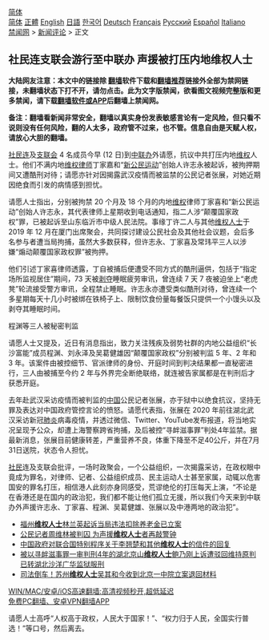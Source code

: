  <!-- 面包屑导航 --> <div class="breadcrumb"><!-- GTranslate: https://gtranslate.io/ -->  <div class="switcher notranslate">  <div class="selected">  <a href="#" onclick="return false;"> 简体</a>  </div>  <div class="option">  <a href="https://www.bannedbook.org" onclick="doGTranslate('zh-CN|zh-CN');jQuery('div.switcher div.selected a').html(jQuery(this).html());return false;" title="简体中文" class="nturl selected"> 简体</a>  <a href="https://www.bannedbook.org/zh-tw/" onclick="doGTranslate('zh-CN|zh-TW');jQuery('div.switcher div.selected a').html(jQuery(this).html());return false;" title="繁體中文" class="nturl"> 正體</a>  <a href="https://www.bannedbook.org/en/" onclick="doGTranslate('zh-CN|en');jQuery('div.switcher div.selected a').html(jQuery(this).html());return false;" title="English" class="nturl"> English</a>  <a href="https://www.bannedbook.org/ja/" onclick="doGTranslate('zh-CN|ja');jQuery('div.switcher div.selected a').html(jQuery(this).html());return false;" title="日本語" class="nturl"> 日語</a>  <a href="https://www.bannedbook.org/ko/" onclick="doGTranslate('zh-CN|ko');jQuery('div.switcher div.selected a').html(jQuery(this).html());return false;" title="한국어" class="nturl"> 한국어</a>  <a href="https://www.bannedbook.org/de/" onclick="doGTranslate('zh-CN|de');jQuery('div.switcher div.selected a').html(jQuery(this).html());return false;" title="Deutsch" class="nturl"> Deutsch</a>  <a href="https://www.bannedbook.org/fr/" onclick="doGTranslate('zh-CN|fr');jQuery('div.switcher div.selected a').html(jQuery(this).html());return false;" title="Français" class="nturl"> Français</a>  <a href="https://www.bannedbook.org/ru/" onclick="doGTranslate('zh-CN|ru');jQuery('div.switcher div.selected a').html(jQuery(this).html());return false;" title="Русский" class="nturl"> Русский</a>  <a href="https://www.bannedbook.org/es/" onclick="doGTranslate('zh-CN|es');jQuery('div.switcher div.selected a').html(jQuery(this).html());return false;" title="Español" class="nturl"> Español</a>  <a href="https://www.bannedbook.org/it/" onclick="doGTranslate('zh-CN|it');jQuery('div.switcher div.selected a').html(jQuery(this).html());return false;" title="Italiano" class="nturl"> Italiano</a>  </div>  </div>      <div class='breadcrumb-sub'><!-- Breadcrumb NavXT 6.3.0 --> <a href="https://www.bannedbook.org/" class="home">禁闻网</a> &gt; <a href="https://www.bannedbook.org/bnews/comments/" class="category">新闻评论</a> &gt; 正文</div></div><h2>社民连支联会游行至中联办 声援被打压内地维权人士</h2> <p class="notice"><b>大陆网友注意：本文中的链接除 <a href="https://github.com/bannedbook/fanqiang" >翻墙</a>软件下载和<a href="https://github.com/killgcd/justmysocks/blob/master/README.md">翻墙推荐</a>链接外全部为禁网链接，未翻墙状态下打不开，请勿点击。此为文字版禁闻，欲看图文视频完整版和更多禁闻，请下载<a href="https://github.com/bannedbook/fanqiang">翻墙软件或APP</a>后翻墙上禁闻网。</p><p>备注：翻墙看新闻非常安全，翻墙以真实身份发表敏感言论有一定风险，但只看不说则没有任何风险，翻的人太多，政府管不过来，也不管。信息自由是天赋人权，请放心大胆的翻墙。</b></p>  <div class="entry">  <p><a href="https://www.bannedbook.org/bnews/tag/%e7%a4%be%e6%b0%91%e8%bf%9e/" class="st_tag internal_tag" rel="tag" title="标签 社民连 下的日志">社民连</a>及<a href="https://www.bannedbook.org/bnews/tag/%e6%94%af%e8%81%94%e4%bc%9a/" class="st_tag internal_tag" rel="tag" title="标签 支联会 下的日志">支联会</a> 4 名成员今早 (12 日)到<a href="https://www.bannedbook.org/bnews/tag/%e4%b8%ad%e8%81%94%e5%8a%9e/" class="st_tag internal_tag" rel="tag" title="标签 中联办 下的日志">中联办</a>外请愿，抗议中共打压内地<span class='wp_keywordlink_affiliate'><a href="https://www.bannedbook.org/bnews/weiquan/" title="维权" target="_blank">维权</a></span>人士。他们不满内地<span class='wp_keywordlink'><a href="https://www.bannedbook.org/forum16/" title="维权律师 法律维权" target="_blank">维权律师</a></span>丁家嘉和“<span class='wp_keywordlink_affiliate'><a href="https://www.bannedbook.org/bnews/renquan/xgmyd/" title="新公民运动" target="_blank">新公民运动</a></span>”创始人许志永被起诉，被拘押期间又遭酷刑对待；请愿亦针对因揭露武汉疫情而被监禁的公民记者张展，对她近期因绝食而引发的病情感到担忧。</p> <p>请愿人士指出，分别被拘禁 20 个月及 18 个月的内地<a href="https://www.bannedbook.org/bnews/tag/%E7%BB%B4%E6%9D%83/" class="st_tag internal_tag" rel="tag" title="标签 维权 下的日志">维权</a>律师丁家喜和“新公民运动”创始人许志永，其代表律师上星期收到电话通知，指二人涉“颠覆国家政权”罪，已被起诉至山东临沂市中级人民法院。事缘丁许二人与其他<a href="https://www.bannedbook.org/bnews/tag/%e7%bb%b4%e6%9d%83%e4%ba%ba%e5%a3%ab/" class="st_tag internal_tag" rel="tag" title="标签 维权人士 下的日志">维权人士</a>于 2019 年 12 月在厦门出席聚会，共同探讨建设公民社会及其他社会议题，会后多名参与者遭当局拘捕，虽然大多数获释，但许志永、丁家喜及常玮平三人以涉嫌“煽动颠覆国家政权罪”被拘押。</p>  <p>他们引述丁家喜律师透露，丁自被捕后便遭受不同方式的酷刑逼供，包括于“指定场所监视居住”期间，73 天被<span class='wp_keywordlink'><a href="https://www.bannedbook.org/forum2/topic21.html" title="《剥夺》 黄建民 著" target="_blank">剥夺</a></span>睡眠疲劳审讯，曾连续 7 天 7 夜被迫坐上“老虎凳”轮流接受警方审讯，全程禁止睡眠。许志永亦遭受类似酷刑对待，曾连续一个多星期每天十几小时被绑在铁椅子上、限制饮食份量每餐饭只提供一个小馒头以及剥夺其睡眠时间。</p> <p>程渊等三人被秘密判监</p>  <p>请愿人士又提及，近日有消息指出，致力关注残疾及弱势社群的内地公益组织“长沙富能”成员程渊、刘永泽及吴葛健雄因“颠覆国家政权”分别被判监 5 年、2 年和 3 年。该案件由被控细节、官派律师的身份、开庭时间到判决结果都一直秘密进行，三人由被捕至今约 2 年与外界完全断绝联络，就连被告家属都是在判刑后才获悉开庭。</p> <p>去年赴武汉采访疫情而被判监的<span class='wp_keywordlink_affiliate'><a href="https://www.bannedbook.org/" title="中国" target="_blank">中国</a></span>公民记者张展，亦于狱中以绝食抗议，坚持无罪及表达对中国政府管控言论的愤怒。请愿代表指，张展在 2020 年前往湖北武汉采访新冠<a href="https://www.bannedbook.org/bnews/tag/%e8%82%ba%e7%82%8e/" class="st_tag internal_tag" rel="tag" title="标签 肺炎 下的日志">肺炎</a>病毒疫情，并透过微信、Twitter、YouTube发布报道，将当地实况呈现予公众，却遭上海警察跨省拘捕，及后被控“寻衅滋事罪”判处4年监禁。据最新消息，张展目前健康转差，严重营养不良，体重下降至不足40公斤，并在7月31日送院，状态令人担忧。</p>  <p><a href="https://www.bannedbook.org/bnews/tag/%E7%A4%BE%E6%B0%91/" class="st_tag internal_tag" rel="tag" title="标签 社民 下的日志">社民</a>连及支联会批评，一场时政聚会，一个公益组织，一次揭露采访，在政权眼中竟成为罪名，对律师、记者、公益组织成员、民主运动人士甚至家属，动辄以危害国安的罪名打压，相信港人此刻亦身同感受，荒谬绝伦的打压每天上演，“不论是在香港还是在国内的政治犯，我们都不能让他们孤立无援，所以我们今天来到中联办外声援许志永、丁家喜、程渊、吴葛健雄、张展以及中港两地的政治犯”。</p> <ul class='op-related-articles' title='相关阅读'> <li><a href='https://www.bannedbook.org/bnews/weiquan/20210811/1604601.html' target='_blank'>福州<b>维权人士</b>林兰英起诉当局违法扣除养老金已立案</a></li> <li><a href='https://www.bannedbook.org/bnews/baitai/20210811/1604433.html' target='_blank'>公民记者周维林被判囚 为声援<b>维权人士</b>者再敲警钟</a></li> <li><a href='https://www.bannedbook.org/bnews/renquan/xgmyd/20210811/1603985.html' target='_blank'>中国政府对联合国特别程序关于李翘楚和其他<b>维权人士</b>的信件的回复</a></li> <li><a href='https://www.bannedbook.org/bnews/weiquan/20210809/1603314.html' target='_blank'>被以寻衅滋事罪一审判刑4年的湖北京山<b>维权人士</b>鲍乃刚上诉遭驳回维持原判 已转湖北沙洋广华监狱服刑</a></li> <li><a href='https://www.bannedbook.org/bnews/weiquan/20210807/1602226.html' target='_blank'>司法倒车&#65281;苏州<b>维权人士</b>吴其和今收到北京一中院立案退回材料</a></li> </ul> <p class="texttj"> <a href="https://github.com/bannedbook/fanqiang/wiki/V2ray%E6%9C%BA%E5%9C%BA" target="_blank">WIN/MAC/安卓/iOS高速翻墙:高清视频秒开,超低延迟</a><br/> <a href="https://github.com/bannedbook/fanqiang/wiki/%E7%A6%81%E9%97%BB%E7%BD%91%E5%AE%89%E5%8D%93%E7%BF%BB%E5%A2%99%E6%96%B0%E9%97%BBAPP" target="_blank">免费PC翻墙、安卓VPN翻墙APP</a></p> <p>请愿人士高呼“人权高于政权，人民大于国家！”、“权力归于人民，全国实行普选！”等口号，然后离去。</p><a name='sharetosocial'></a>  <div style="margin-bottom:5px;padding-bottom:5px;clear:both"> <div id="archive-pix-1" class="banner-ads"> <!-- AuctionX Display platform tag START --> <div id="26318x728x90x621x_ADSLOT2" clicktrack="%%CLICK_URL_ESC%%"></div> <!-- AuctionX Display platform tag END --> </div> <div id="archive-pix-2" class="banner-ads"> <!-- AuctionX Display platform tag START --> <div id="26315x300x250x621x_ADSLOT2" clicktrack="%%CLICK_URL_ESC%%"></div> <!-- AuctionX Display platform tag END --> </div> </div>  <div id="archive-pix-1" class="banner-ads"> <!-- AuctionX Display platform tag START --> <div id="26318x728x90x621x_ADSLOT3" clicktrack="%%CLICK_URL_ESC%%"></div> <!-- AuctionX Display platform tag END --> </div> </div><!--END ENTRY--> 